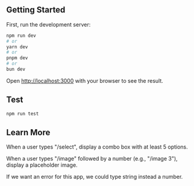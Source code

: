 ## Getting Started

First, run the development server:

```bash
npm run dev
# or
yarn dev
# or
pnpm dev
# or
bun dev
```

Open [http://localhost:3000](http://localhost:3000) with your browser to see the result.

## Test

```bash
npm run test
```

## Learn More

When a user types "/select", display a combo box with at least 5 options.

When a user types "/image" followed by a number (e.g., "/image 3"), display a placeholder image.

If we want an error for this app, we could type string instead a number.
